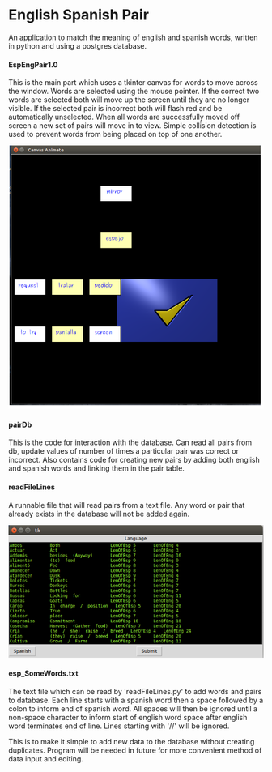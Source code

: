 # English Spanish Pair
An application to match the meaning of english and spanish words, written in python and using a postgres database.

#### EspEngPair1.0
This is the main part which uses a tkinter canvas for words to move across the window.
Words are selected using the mouse pointer. If the correct two words are selected both will move up the screen until they are no longer visible.
If the selected pair is incorrect both will flash red and be automatically unselected.
When all words are successfully moved off screen a new set of pairs will move in to view.
Simple collision detection is used to prevent words from being placed on top of one another.

![screenshot](/screenshots/EspEngPairSS1.png)

#### pairDb
This is the code for interaction with the database.
Can read all pairs from db, update values of number of times a particular pair was correct or incorrect.
Also contains code for creating new pairs by adding both english and spanish words and linking them in the pair table.

#### readFileLines
A runnable file that will read pairs from a text file.
Any word or pair that already exists in the database will not be added again.

![screenshot](/screenshots/readFileLinesSS1.png)

#### esp_SomeWords.txt
The text file which can be read by 'readFileLines.py' to add words and pairs to database.
Each line starts with a spanish word then a space followed by a colon to inform end of spanish word.
All spaces will then be ignored until a non-space character to inform start of english word space after english word terminates end of line.
Lines starting with '//' will be ignored.

This is to make it simple to add new data to the database without creating duplicates.
Program will be needed in future for more convenient method of data input and editing.
